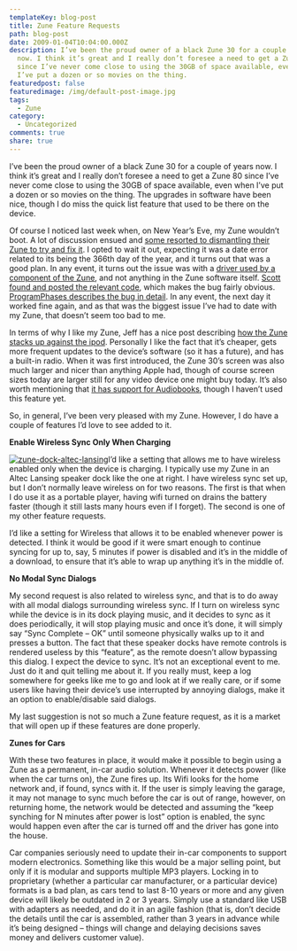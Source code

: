 ```yaml
---
templateKey: blog-post
title: Zune Feature Requests
path: blog-post
date: 2009-01-04T10:04:00.000Z
description: I’ve been the proud owner of a black Zune 30 for a couple of years
  now. I think it’s great and I really don’t foresee a need to get a Zune 80
  since I’ve never come close to using the 30GB of space available, even when
  I’ve put a dozen or so movies on the thing.
featuredpost: false
featuredimage: /img/default-post-image.jpg
tags:
  - Zune
category:
  - Uncategorized
comments: true
share: true
---
```

I’ve been the proud owner of a black Zune 30 for a couple of years now. I think it’s great and I really don’t foresee a need to get a Zune 80 since I’ve never come close to using the 30GB of space available, even when I’ve put a dozen or so movies on the thing. The upgrades in software have been nice, though I do miss the quick list feature that used to be there on the device.

Of course I noticed last week when, on New Year’s Eve, my Zune wouldn’t boot. A lot of discussion ensued and [some resorted to dismantling their Zune to try and fix it](http://geekswithblogs.net/evjen/archive/2008/12/31/128272.aspx). I opted to wait it out, expecting it was a date error related to its being the 366th day of the year, and it turns out that was a good plan. In any event, it turns out the issue was with a [driver used by a component of the Zune](http://www.engadget.com/2009/01/03/y28-zune-quirk-really-a-freescale-bug), and not anything in the Zune software itself. [Scott found and posted the relevant code](http://www.hanselman.com/blog/BackToBasicsExploreTheEdgeCasesOrDateMathWillGetYou.aspx), which makes the bug fairly obvious. [ProgramPhases describes the bug in detail](http://programphases.com/?page_id=1732). In any event, the next day it worked fine again, and as that was the biggest issue I’ve had to date with my Zune, that doesn’t seem too bad to me.

In terms of why I like my Zune, Jeff has a nice post describing [how the Zune stacks up against the ipod](http://jeffblankenburg.com/2008/11/10-reasons-zune-beats-ipod-seriously.aspx). Personally I like the fact that it’s cheaper, gets more frequent updates to the device’s software (so it has a future), and has a built-in radio. When it was first introduced, the Zune 30’s screen was also much larger and nicer than anything Apple had, though of course screen sizes today are larger still for any video device one might buy today. It’s also worth mentioning that [it has support for Audiobooks](http://derekh.com/index.php/2008/12/01/zune-now-supports-audiobooks), though I haven’t used this feature yet.

So, in general, I’ve been very pleased with my Zune. However, I do have a couple of features I’d love to see added to it.

**Enable Wireless Sync Only When Charging**

[![zune-dock-altec-lansing](https://stevesmithblog.com/files/media/image/WindowsLiveWriter/ZunePost_9E1C/zune-dock-altec-lansing_thumb.jpg "zune-dock-altec-lansing")](http://stevesmithblog.com/files/media/image/WindowsLiveWriter/ZunePost_9E1C/zune-dock-altec-lansing_2.jpg)I’d like a setting that allows me to have wireless enabled only when the device is charging. I typically use my Zune in an Altec Lansing speaker dock like the one at right. I have wireless sync set up, but I don’t normally leave wireless on for two reasons. The first is that when I do use it as a portable player, having wifi turned on drains the battery faster (though it still lasts many hours even if I forget). The second is one of my other feature requests.

I’d like a setting for Wireless that allows it to be enabled whenever power is detected. I think it would be good if it were smart enough to continue syncing for up to, say, 5 minutes if power is disabled and it’s in the middle of a download, to ensure that it’s able to wrap up anything it’s in the middle of.

**No Modal Sync Dialogs**

My second request is also related to wireless sync, and that is to do away with all modal dialogs surrounding wireless sync. If I turn on wireless sync while the device is in its dock playing music, and it decides to sync as it does periodically, it will stop playing music and once it’s done, it will simply say “Sync Complete – OK” until someone physically walks up to it and presses a button. The fact that these speaker docks have remote controls is rendered useless by this “feature”, as the remote doesn’t allow bypassing this dialog. I expect the device to sync. It’s not an exceptional event to me. Just do it and quit telling me about it. If you really must, keep a log somewhere for geeks like me to go and look at if we really care, or if some users like having their device’s use interrupted by annoying dialogs, make it an option to enable/disable said dialogs.

My last suggestion is not so much a Zune feature request, as it is a market that will open up if these features are done properly.

**Zunes for Cars**

With these two features in place, it would make it possible to begin using a Zune as a permanent, in-car audio solution. Whenever it detects power (like when the car turns on), the Zune fires up. Its Wifi looks for the home network and, if found, syncs with it. If the user is simply leaving the garage, it may not manage to sync much before the car is out of range, however, on returning home, the network would be detected and assuming the “keep synching for N minutes after power is lost” option is enabled, the sync would happen even after the car is turned off and the driver has gone into the house.

Car companies seriously need to update their in-car components to support modern electronics. Something like this would be a major selling point, but only if it is modular and supports multiple MP3 players. Locking in to proprietary (whether a particular car manufacturer, or a particular device) formats is a bad plan, as cars tend to last 8-10 years or more and any given device will likely be outdated in 2 or 3 years. Simply use a standard like USB with adapters as needed, and do it in an agile fashion (that is, don’t decide the details until the car is assembled, rather than 3 years in advance while it’s being designed – things will change and delaying decisions saves money and delivers customer value).